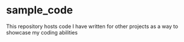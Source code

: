 # sample_code
This repository hosts code I have written for other projects as a way to showcase my coding abilities
